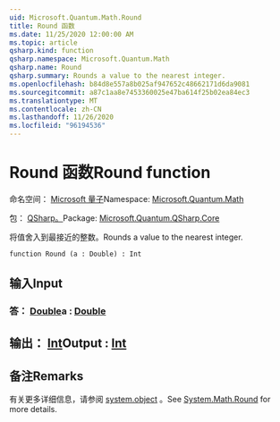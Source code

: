 ```yaml
---
uid: Microsoft.Quantum.Math.Round
title: Round 函数
ms.date: 11/25/2020 12:00:00 AM
ms.topic: article
qsharp.kind: function
qsharp.namespace: Microsoft.Quantum.Math
qsharp.name: Round
qsharp.summary: Rounds a value to the nearest integer.
ms.openlocfilehash: b84d8e557a8b025af947652c48662171d6da9081
ms.sourcegitcommit: a87c1aa8e7453360025e47ba614f25b02ea84ec3
ms.translationtype: MT
ms.contentlocale: zh-CN
ms.lasthandoff: 11/26/2020
ms.locfileid: "96194536"
---
```

# <a name="round-function"></a><span data-ttu-id="7ad25-102">Round 函数</span><span class="sxs-lookup"><span data-stu-id="7ad25-102">Round function</span></span>

<span data-ttu-id="7ad25-103">命名空间： [Microsoft 量子](xref:Microsoft.Quantum.Math)</span><span class="sxs-lookup"><span data-stu-id="7ad25-103">Namespace: [Microsoft.Quantum.Math](xref:Microsoft.Quantum.Math)</span></span>

<span data-ttu-id="7ad25-104">包： [QSharp。](https://nuget.org/packages/Microsoft.Quantum.QSharp.Core)</span><span class="sxs-lookup"><span data-stu-id="7ad25-104">Package: [Microsoft.Quantum.QSharp.Core](https://nuget.org/packages/Microsoft.Quantum.QSharp.Core)</span></span>


<span data-ttu-id="7ad25-105">将值舍入到最接近的整数。</span><span class="sxs-lookup"><span data-stu-id="7ad25-105">Rounds a value to the nearest integer.</span></span>

```qsharp
function Round (a : Double) : Int
```


## <a name="input"></a><span data-ttu-id="7ad25-106">输入</span><span class="sxs-lookup"><span data-stu-id="7ad25-106">Input</span></span>

### <a name="a--double"></a><span data-ttu-id="7ad25-107">答： [Double](xref:microsoft.quantum.lang-ref.double)</span><span class="sxs-lookup"><span data-stu-id="7ad25-107">a : [Double](xref:microsoft.quantum.lang-ref.double)</span></span>





## <a name="output--int"></a><span data-ttu-id="7ad25-108">输出： [Int](xref:microsoft.quantum.lang-ref.int)</span><span class="sxs-lookup"><span data-stu-id="7ad25-108">Output : [Int](xref:microsoft.quantum.lang-ref.int)</span></span>



## <a name="remarks"></a><span data-ttu-id="7ad25-109">备注</span><span class="sxs-lookup"><span data-stu-id="7ad25-109">Remarks</span></span>

<span data-ttu-id="7ad25-110">有关更多详细信息，请参阅 [system.object](https://docs.microsoft.com/dotnet/api/system.math.round) 。</span><span class="sxs-lookup"><span data-stu-id="7ad25-110">See [System.Math.Round](https://docs.microsoft.com/dotnet/api/system.math.round) for more details.</span></span>